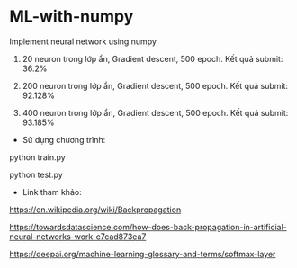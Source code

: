 # ML-with-numpy
Implement neural network using numpy

1. 20 neuron trong lớp ẩn, Gradient descent, 500 epoch. Kết quả submit: 36.2%

2. 200 neuron trong lớp ẩn, Gradient descent, 500 epoch. Kết quả submit: 92.128%

3. 400 neuron trong lớp ẩn, Gradient descent, 500 epoch. Kết quả submit: 93.185%

- Sử dụng chương trình:

python train.py

python test.py

- Link tham khảo:

https://en.wikipedia.org/wiki/Backpropagation

https://towardsdatascience.com/how-does-back-propagation-in-artificial-neural-networks-work-c7cad873ea7

https://deepai.org/machine-learning-glossary-and-terms/softmax-layer
